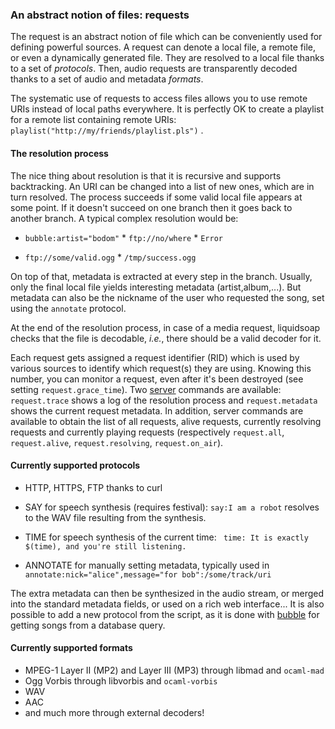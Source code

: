 ### An abstract notion of files: requests
The request is an abstract notion of file which can be conveniently used for defining powerful sources. A request can denote a local file, a remote file, or even a dynamically generated file. They are resolved to a local file thanks to a set of *protocols*. Then, audio requests are transparently decoded thanks to a set of audio and metadata *formats*.

The systematic use of requests to access files allows you to use remote URIs instead of local paths everywhere. It is perfectly OK to create a playlist for a remote list containing remote URIs: ```
playlist("http://my/friends/playlist.pls")```
.

#### The resolution process
The nice thing about resolution is that it is recursive and supports backtracking. An URI can be changed into a list of new ones, which are in turn resolved. The process succeeds if some valid local file appears at some point. If it doesn't succeed on one branch then it goes back to another branch. A typical complex resolution would be:

* `bubble:artist="bodom"` * `ftp://no/where`  * `Error`


 * `ftp://some/valid.ogg`  * `/tmp/success.ogg`





On top of that, metadata is extracted at every step in the branch. Usually, only the final local file yields interesting metadata (artist,album,...). But metadata can also be the nickname of the user who requested the song, set using the `annotate` protocol.

At the end of the resolution process, in case of a media request,
liquidsoap checks that the file is decodable,
*i.e.*, there should be a valid decoder for it.

Each request gets assigned a request identifier (RID) which is used by
various sources to identify which request(s) they are using. Knowing
this number, you can monitor a request, even after it's been destroyed
(see setting `request.grace_time`). Two [server](server.html)
commands are available: `request.trace` shows a log of
the resolution process and `request.metadata` shows the
current request metadata. In addition, server commands are available
to obtain the list of all requests, alive requests, currently resolving
requests and currently playing requests (respectively
`request.all`,
`request.alive`,
`request.resolving`,
`request.on_air`).

#### Currently supported protocols
* HTTP, HTTPS, FTP thanks to curl
* SAY for speech synthesis (requires festival): `say:I am a robot` resolves to the WAV file resulting from the synthesis.
* TIME for speech synthesis of the current time: ```
time: It is exactly $(time), and you're still listening.```

* ANNOTATE for manually setting metadata, typically used in ```
annotate:nick="alice",message="for bob":/some/track/uri```


The extra metadata can then be synthesized in the audio stream, or merged into the standard metadata fields, or used on a rich web interface...
It is also possible to add a new protocol from the script, as it is done with [bubble](bubble.html) for getting songs from a database query.

#### Currently supported formats
* MPEG-1 Layer II (MP2) and Layer III (MP3) through libmad and `ocaml-mad`
* Ogg Vorbis through libvorbis and `ocaml-vorbis`
* WAV
* AAC
* and much more through external decoders!


